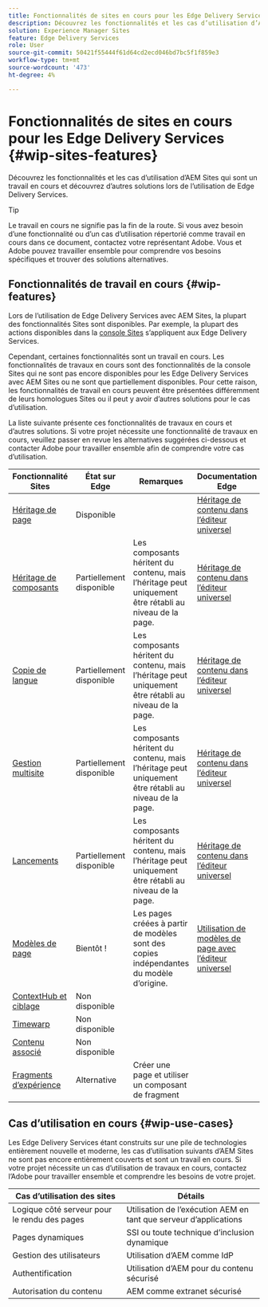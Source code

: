 ```yaml
---
title: Fonctionnalités de sites en cours pour les Edge Delivery Services
description: Découvrez les fonctionnalités et les cas d’utilisation d’AEM Sites qui sont un travail en cours et découvrez d’autres solutions lors de l’utilisation de Edge Delivery Services.
solution: Experience Manager Sites
feature: Edge Delivery Services
role: User
source-git-commit: 50421f55444f61d64cd2ecd046bd7bc5f1f859e3
workflow-type: tm+mt
source-wordcount: '473'
ht-degree: 4%

---
```



# Fonctionnalités de sites en cours pour les Edge Delivery Services {#wip-sites-features}

Découvrez les fonctionnalités et les cas d’utilisation d’AEM Sites qui sont un travail en cours et découvrez d’autres solutions lors de l’utilisation de Edge Delivery Services.

>[!TIP]
>
>Le travail en cours ne signifie pas la fin de la route. Si vous avez besoin d’une fonctionnalité ou d’un cas d’utilisation répertorié comme travail en cours dans ce document, contactez votre représentant Adobe. Vous et Adobe pouvez travailler ensemble pour comprendre vos besoins spécifiques et trouver des solutions alternatives.

## Fonctionnalités de travail en cours {#wip-features}

Lors de l’utilisation de Edge Delivery Services avec AEM Sites, la plupart des fonctionnalités Sites sont disponibles. Par exemple, la plupart des actions disponibles dans la [console Sites](/help/sites-cloud/authoring/sites-console/introduction.md) s’appliquent aux Edge Delivery Services.

Cependant, certaines fonctionnalités sont un travail en cours. Les fonctionnalités de travaux en cours sont des fonctionnalités de la console Sites qui ne sont pas encore disponibles pour les Edge Delivery Services avec AEM Sites ou ne sont que partiellement disponibles. Pour cette raison, les fonctionnalités de travail en cours peuvent être présentées différemment de leurs homologues Sites ou il peut y avoir d’autres solutions pour le cas d’utilisation.

La liste suivante présente ces fonctionnalités de travaux en cours et d’autres solutions. Si votre projet nécessite une fonctionnalité de travaux en cours, veuillez passer en revue les alternatives suggérées ci-dessous et contacter Adobe pour travailler ensemble afin de comprendre votre cas d’utilisation.

| Fonctionnalité Sites | État sur Edge | Remarques | Documentation Edge |
|---|---|---|---|
| [Héritage de page](/help/sites-cloud/administering/msm-and-translation.md) | Disponible |  | [Héritage de contenu dans l’éditeur universel](/help/sites-cloud/authoring/universal-editor/inheritance.md) |
| [Héritage de composants](/help/sites-cloud/administering/msm-and-translation.md) | Partiellement disponible | Les composants héritent du contenu, mais l’héritage peut uniquement être rétabli au niveau de la page. | [Héritage de contenu dans l’éditeur universel](/help/sites-cloud/authoring/universal-editor/inheritance.md) |
| [Copie de langue](/help/sites-cloud/administering/translation/overview.md) | Partiellement disponible | Les composants héritent du contenu, mais l’héritage peut uniquement être rétabli au niveau de la page. | [Héritage de contenu dans l’éditeur universel](/help/sites-cloud/authoring/universal-editor/inheritance.md) |
| [Gestion multisite](/help/sites-cloud/administering/msm/overview.md) | Partiellement disponible | Les composants héritent du contenu, mais l’héritage peut uniquement être rétabli au niveau de la page. | [Héritage de contenu dans l’éditeur universel](/help/sites-cloud/authoring/universal-editor/inheritance.md) |
| [Lancements](/help/sites-cloud/authoring/launches/overview.md) | Partiellement disponible | Les composants héritent du contenu, mais l’héritage peut uniquement être rétabli au niveau de la page. | [Héritage de contenu dans l’éditeur universel](/help/sites-cloud/authoring/universal-editor/inheritance.md) |
| [Modèles de page](/help/sites-cloud/authoring/page-editor/templates.md) | Bientôt ! | Les pages créées à partir de modèles sont des copies indépendantes du modèle d’origine. | [Utilisation de modèles de page avec l’éditeur universel](/help/edge/wysiwyg-authoring/templates.md) |
| [ContextHub et ciblage](/help/sites-cloud/authoring/personalization/overview.md) | Non disponible |  |  |
| [Timewarp](/help/sites-cloud/authoring/launches/preview.md) | Non disponible |  |  |
| [Contenu associé](/help/sites-cloud/authoring/page-editor/editor-side-panel.md#associated-content-browser) | Non disponible |  |  |
| [Fragments d’expérience](/help/sites-cloud/authoring/fragments/experience-fragments.md) | Alternative | Créer une page et utiliser un composant de fragment |  |

## Cas d’utilisation en cours {#wip-use-cases}

Les Edge Delivery Services étant construits sur une pile de technologies entièrement nouvelle et moderne, les cas d’utilisation suivants d’AEM Sites ne sont pas encore entièrement couverts et sont un travail en cours. Si votre projet nécessite un cas d’utilisation de travaux en cours, contactez l’Adobe pour travailler ensemble et comprendre les besoins de votre projet.

| Cas d’utilisation des sites | Détails |
|---|---|
| Logique côté serveur pour le rendu des pages | Utilisation de l’exécution AEM en tant que serveur d’applications |
| Pages dynamiques | SSI ou toute technique d’inclusion dynamique |
| Gestion des utilisateurs | Utilisation d’AEM comme IdP |
| Authentification | Utilisation d’AEM pour du contenu sécurisé |
| Autorisation du contenu | AEM comme extranet sécurisé |

